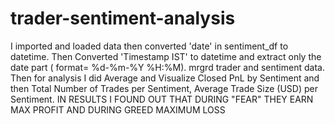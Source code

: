 # trader-sentiment-analysis
I imported and loaded data then converted 'date' in sentiment_df to datetime. Then Converted 'Timestamp IST' to datetime and extract only the date part ( format= %d-%m-%Y %H:%M). mrgrd trader and sentiment data.
Then for analysis I did Average and Visualize Closed PnL by Sentiment and then Total Number of Trades per Sentiment, Average Trade Size (USD) per Sentiment.
IN RESULTS I FOUND OUT THAT DURING "FEAR" THEY EARN MAX PROFIT AND DURING GREED MAXIMUM LOSS

